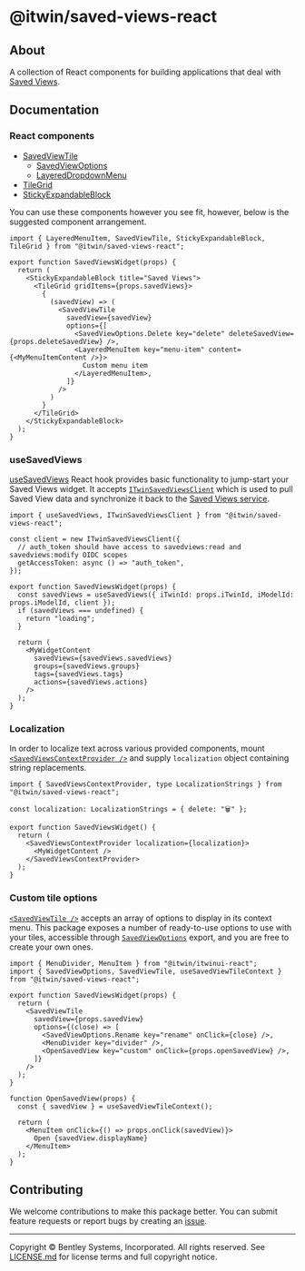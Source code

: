 # @itwin/saved-views-react

## About

A collection of React components for building applications that deal with [Saved Views](https://developer.bentley.com/apis/savedviews/overview/).

## Documentation

### React components

* [SavedViewTile](./src/SavedViewTile/SavedViewTile.tsx)
  * [SavedViewOptions](./src/SavedViewTile/SavedViewOptions.tsx)
  * [LayeredDropdownMenu](./src/LayeredDropdownMenu/LayeredDropdownMenu.tsx)
* [TileGrid](./src/TileGrid/TileGrid.tsx)
* [StickyExpandableBlock](./src/StickyExpandableBlock/StickyExpandableBlock.tsx)

You can use these components however you see fit, however, below is the suggested component arrangement.

```tsx
import { LayeredMenuItem, SavedViewTile, StickyExpandableBlock, TileGrid } from "@itwin/saved-views-react";

export function SavedViewsWidget(props) {
  return (
    <StickyExpandableBlock title="Saved Views">
      <TileGrid gridItems={props.savedViews}>
        {
          (savedView) => (
            <SavedViewTile
              savedView={savedView}
              options={[
                <SavedViewOptions.Delete key="delete" deleteSavedView={props.deleteSavedView} />,
                <LayeredMenuItem key="menu-item" content={<MyMenuItemContent />}>
                  Custom menu item
                </LayeredMenuItem>,
              ]}
            />
          )
        }
      </TileGrid>
    </StickyExpandableBlock>
  );
}
```

### useSavedViews

[useSavedViews](./src/useSavedViews.tsx) React hook provides basic functionality to jump-start your Saved Views widget. It accepts [`ITwinSavedViewsClient`](./src/SavedViewsClient/ITwinSavedViewsClient.ts) which is used to pull Saved View data and synchronize it back to the [Saved Views service](https://developer.bentley.com/apis/savedviews/overview/).

```tsx
import { useSavedViews, ITwinSavedViewsClient } from "@itwin/saved-views-react";

const client = new ITwinSavedViewsClient({
  // auth_token should have access to savedviews:read and savedviews:modify OIDC scopes
  getAccessToken: async () => "auth_token",
});

export function SavedViewsWidget(props) {
  const savedViews = useSavedViews({ iTwinId: props.iTwinId, iModelId: props.iModelId, client });
  if (savedViews === undefined) {
    return "loading";
  }

  return (
    <MyWidgetContent
      savedViews={savedViews.savedViews}
      groups={savedViews.groups}
      tags={savedViews.tags}
      actions={savedViews.actions}
    />
  );
}
```

### Localization

In order to localize text across various provided components, mount [`<SavedViewsContextProvider />`](./src/SavedViewsContext.tsx) and supply `localization` object containing string replacements.

```tsx
import { SavedViewsContextProvider, type LocalizationStrings } from "@itwin/saved-views-react";

const localization: LocalizationStrings = { delete: "🗑️" };

export function SavedViewsWidget() {
  return (
    <SavedViewsContextProvider localization={localization}>
      <MyWidgetContent />
    </SavedViewsContextProvider>
  );
}

```

### Custom tile options

[`<SavedViewTile />`](./src/SavedViewTile/SavedViewTile.tsx) accepts an array of options to display in its context menu. This package exposes a number of ready-to-use options to use with your tiles, accessible through [`SavedViewOptions`](./src/SavedViewTile//SavedViewOptions.tsx) export, and you are free to create your own ones.

```tsx
import { MenuDivider, MenuItem } from "@itwin/itwinui-react";
import { SavedViewOptions, SavedViewTile, useSavedViewTileContext } from "@itwin/saved-views-react";

export function SavedViewsWidget(props) {
  return (
    <SavedViewTile
      savedView={props.savedView}
      options={(close) => [
        <SavedViewOptions.Rename key="rename" onClick={close} />,
        <MenuDivider key="divider" />,
        <OpenSavedView key="custom" onClick={props.openSavedView} />,
      ]}
    />
  );
}

function OpenSavedView(props) {
  const { savedView } = useSavedViewTileContext();

  return (
    <MenuItem onClick={() => props.onClick(savedView)}>
      Open {savedView.displayName}
    </MenuItem>
  );
}
```

## Contributing

We welcome contributions to make this package better. You can submit feature requests or report bugs by creating an [issue](https://github.com/iTwin/saved-views-react/issues).

---

Copyright © Bentley Systems, Incorporated. All rights reserved. See [LICENSE.md](./LICENSE.md) for license terms and full copyright notice.
